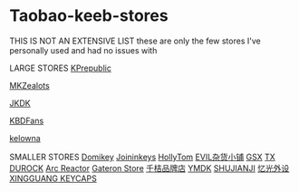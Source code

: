 # Taobao-keeb-stores
THIS IS NOT AN EXTENSIVE LIST
these are only the few stores I've personally used and had no issues with

LARGE STORES
[KPrepublic](https://cool-goods.taobao.com/ "EVERYTHING")

[MKZealots](https://gkdj.taobao.com/ "EVERYTHING")

[JKDK](https://jmgxy.taobao.com/ "EVERYTHING")

[KBDFans](https://yikewaishe.taobao.com/ "EVERYTHING")

[kelowna](https://sloer.taobao.com/ "EVERYTHING")


SMALLER STORES
[Domikey](https://shop115908086.taobao.com/ "ABS double/tripleshot keycaps")
[Joininkeys](https://shop349774584.taobao.com/ "keyboard parts store")
[HollyTom](https://shop285468867.taobao.com/ "Huano/HolyTom switches + KB parts")
[EVIL杂货小铺](https://shop72965157.taobao.com/ "China only GB EVIL keyboard store")
[GSX](https://shop285540579.taobao.com/ "Cheap 60% case and plate store etc")
[TX](https://shop144291977.taobao.com/ "TX springs, switch films, carrying cases etc")
[DUROCK](https://shop101160914.taobao.com/ "durock switches, stabs, springs and films")
[Arc Reactor](https://shop560416383.taobao.com/ "Kailh Pro stems, switchparts, gaming peripherals etc")
[Gateron Store](https://shop203821044.taobao.com/ "Gateron switches, stabs, switch openers")
[千桔品牌店](https://shop305341759.taobao.com/ "Cheapest Mouse/Keyboard/DAP Carrying cases")
[YMDK](https://shop111633771.taobao.com/ "keyboard parts store")
[SHUJIANJI](https://shujianji.taobao.com/ "Mechanical keyboard and Niz EC keyboard parts store")
[忆光外设](https://jwsmkg.taobao.com/ "Everglide switch, keyboard, switch part and stab store")
[XINGGUANG KEYCAPS](https://jwsmkg.taobao.com/ "Artisan keycap replicas - keypora/bull/shishi etc")
